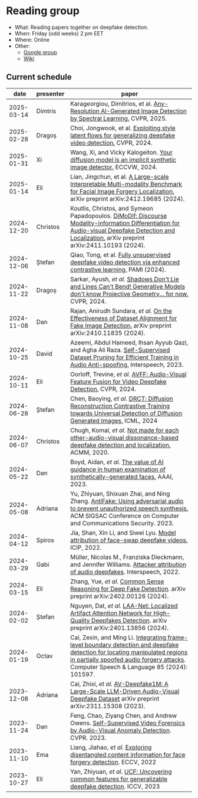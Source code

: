 # Reading group

- What: Reading papers together on deepfake detection.
- When: Friday (odd weeks) 2 pm EET
- Where: Online
- Other:
  - [Google group](https://groups.google.com/g/deepfake-detection-reading-group)
  - [Wiki](https://github.com/aletheia-group/reading-group/wiki)

## Current schedule

| date | presenter | paper |
|------|-----------|-------|
| 2025-03-14 | Dimtris | Karageorgiou, Dimitrios, et al. [Any-Resolution AI-Generated Image Detection by Spectral Learning.](https://arxiv.org/pdf/2411.19417) CVPR, 2025. |
| 2025-02-28 | Dragoș | Choi, Jongwook, et al. [Exploiting style latent flows for generalizing deepfake video detection.](https://openaccess.thecvf.com/content/CVPR2024/papers/Choi_Exploiting_Style_Latent_Flows_for_Generalizing_Deepfake_Video_Detection_CVPR_2024_paper.pdf) CVPR, 2024. |
| 2025-01-31 | Xi | Wang, Xi, and Vicky Kalogeiton. [Your diffusion model is an implicit synthetic image detector.](https://hal.science/hal-04713283/document) ECCVW, 2024. |
| 2025-01-14 | Eli | Lian, Jingchun, et al. [A Large-scale Interpretable Multi-modality Benchmark for Facial Image Forgery Localization.](https://arxiv.org/pdf/2412.19685) arXiv preprint arXiv:2412.19685 (2024). |
| 2024-12-20 | Christos | Koutlis, Christos, and Symeon Papadopoulos. [DiMoDif: Discourse Modality-information Differentiation for Audio-visual Deepfake Detection and Localization.](https://arxiv.org/pdf/2411.10193) arXiv preprint arXiv:2411.10193 (2024). |
| 2024-12-06 | Ștefan | Qiao, Tong, et al. [Fully unsupervised deepfake video detection via enhanced contrastive learning.](https://www.computer.org/csdl/journal/tp/2024/07/10411047/1TV5sFpzZxS) PAMI (2024). |
| 2024-11-22 | Dragoș | Sarkar, Ayush, _et al._ [Shadows Don't Lie and Lines Can't Bend! Generative Models don't know Projective Geometry... for now.](https://arxiv.org/pdf/2311.17138) CVPR, 2024. |
| 2024-11-08 | Dan | Rajan, Anirudh Sundara, _et al._ [On the Effectiveness of Dataset Alignment for Fake Image Detection.](https://arxiv.org/pdf/2410.11835) arXiv preprint arXiv:2410.11835 (2024). |
| 2024-10-25 | David | Azeemi, Abdul Hameed, Ihsan Ayyub Qazi, and Agha Ali Raza. [Self-Supervised Dataset Pruning for Efficient Training in Audio Anti-spoofing.](https://www.isca-archive.org/interspeech_2023/azeemi23_interspeech.pdf) Interspeech, 2023. |
| 2024-10-11 | Eli | Oorloff, Trevine, _et al._ [AVFF: Audio-Visual Feature Fusion for Video Deepfake Detection.](https://arxiv.org/pdf/2406.02951) CVPR, 2024. |
| 2024-06-28 | Ștefan | Chen, Baoying, _et al._ [DRCT: Diffusion Reconstruction Contrastive Training towards Universal Detection of Diffusion Generated Images.](https://openreview.net/forum?id=oRLwyayrh1) ICML, 2024 |
| 2024-06-07 | Christos | Chugh, Komal, _et al._ [Not made for each other-audio-visual dissonance-based deepfake detection and localization.](https://arxiv.org/pdf/2005.14405) ACMM, 2020. |
| 2024-05-22 | Dan | Boyd, Aidan, _et al._ [The value of AI guidance in human examination of synthetically-generated faces.](https://arxiv.org/pdf/2208.10544) AAAI, 2023. |
| 2024-05-08 | Adriana | Yu, Zhiyuan, Shixuan Zhai, and Ning Zhang. [AntiFake: Using adversarial audio to prevent unauthorized speech synthesis.](https://dl.acm.org/doi/pdf/10.1145/3576915.3623209) ACM SIGSAC Conference on Computer and Communications Security. 2023. |
| 2024-04-12 | Spiros | Jia, Shan, Xin Li, and Siwei Lyu. [Model attribution of face-swap deepfake videos.](https://arxiv.org/pdf/2202.12951.pdf) ICIP, 2022. |
| 2024-03-29 | Gabi | Müller, Nicolas M., Franziska Dieckmann, and Jennifer Williams. [Attacker attribution of audio deepfakes](https://arxiv.org/pdf/2203.15563.pdf). Interspeech, 2022. |
| 2024-03-15 | Eli | Zhang, Yue, _et al._ [Common Sense Reasoning for Deep Fake Detection](https://arxiv.org/pdf/2402.00126v1.pdf). arXiv preprint arXiv:2402.00126 (2024). |
| 2024-02-02 | Ștefan | Nguyen, Dat, _et al._ [LAA-Net: Localized Artifact Attention Network for High-Quality Deepfakes Detection](https://arxiv.org/pdf/2401.13856.pdf). arXiv preprint arXiv:2401.13856 (2024). |
| 2024-01-19 | Octav | Cai, Zexin, and Ming Li. [Integrating frame-level boundary detection and deepfake detection for locating manipulated regions in partially spoofed audio forgery attacks](https://www.sciencedirect.com/science/article/abs/pii/S088523082300116X). Computer Speech & Language 85 (2024): 101597. |
| 2023-12-08 | Adriana | Cai, Zhixi, _et al._ [AV-Deepfake1M: A Large-Scale LLM-Driven Audio-Visual Deepfake Dataset](https://arxiv.org/pdf/2311.15308.pdf) arXiv preprint arXiv:2311.15308 (2023). |
| 2023-11-24 | Dan | Feng, Chao, Ziyang Chen, and Andrew Owens. [Self-Supervised Video Forensics by Audio-Visual Anomaly Detection](https://arxiv.org/pdf/2301.01767.pdf). CVPR. 2023. |
| 2023-11-10 | Ema | Liang, Jiahao, _et al._ [Exploring disentangled content information for face forgery detection](https://arxiv.org/pdf/2207.09202.pdf). ECCV, 2022 |
| 2023-10-27 | Eli | Yan, Zhiyuan, _et al._ [UCF: Uncovering common features for generalizable deepfake detection](https://arxiv.org/pdf/2304.13949.pdf). ICCV, 2023 |
